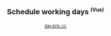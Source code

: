 <h3 align="center">
  Schedule working days <sup><small>(Vue)</sup><small>
</h3>

<p align="center">
  <a href="day.kric.cc">day.kric.cc</a>
</p>
